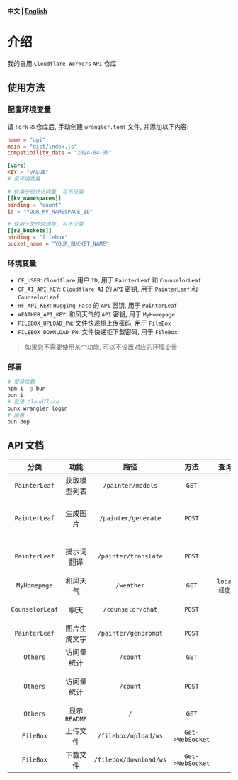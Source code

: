 **中文 | [English](README.md)**

# 介绍
我的自用 `Cloudflare Workers` `API` 仓库

## 使用方法
### 配置环境变量
请 `Fork` 本仓库后, 手动创建 `wrangler.toml` 文件, 并添加以下内容:

```toml
name = "api"
main = "dist/index.js"
compatibility_date = "2024-04-05"

[vars]
KEY = "VALUE"
# 见环境变量

# 仅用于统计访问量, 可不设置
[[kv_namespaces]]
binding = "count"
id = "YOUR_KV_NAMESPACE_ID"

# 仅用于文件快递柜, 可不设置
[[r2_buckets]]
binding = "filebox"
bucket_name = "YOUR_BUCKET_NAME"
```

### 环境变量
- `CF_USER`: `Cloudflare` 用户 `ID`, 用于 `PainterLeaf` 和 `CounselorLeaf`
- `CF_AI_API_KEY`: `Cloudflare AI` 的 `API` 密钥, 用于 `PainterLeaf` 和 `CounselorLeaf`
- `HF_API_KEY`: `Hugging Face` 的 `API` 密钥, 用于 `PainterLeaf`
- `WEATHER_API_KEY`: 和风天气的 `API` 密钥, 用于 `MyHomepage`
- `FILEBOX_UPLOAD_PW`: 文件快递柜上传密码, 用于 `FileBox`
- `FILEBOX_DOWNLOAD_PW`: 文件快递柜下载密码, 用于 `FileBox`

> 如果您不需要使用某个功能, 可以不设置对应的环墇变量

### 部署
```bash
# 安装依赖
npm i -g bun
bun i
# 登录 Cloudflare
bunx wrangler login
# 部署
bun dep
```

## API 文档
| 分类 | 功能 | 路径 | 方法 | 查询参数 | 请求体 | 返回值 |
| :---: | :---: | :---: | :---: | :---: | :---: | :---: |
| `PainterLeaf` | 获取模型列表 | `/painter/models` | `GET` | - | - | `application/json` |
| `PainterLeaf` | 生成图片 | `/painter/generate` | `POST` | - | `prompt`: 提示词<br>`model`: 模型名称<br>如果图生图: `image: Array.from(uint8Array)` | `image/png` |
| `PainterLeaf` | 提示词翻译 | `/painter/translate` | `POST` | - | `text`: 文本<br>`source_lang`: 源语言<br>`target_lang`: 目标语言 | `application/json` |
| `MyHomepage` | 和风天气 | `/weather` | `GET` | `location`: `经度,纬度` | - | `application/json` |
| `CounselorLeaf` | 聊天 | `/counselor/chat` | `POST` | - | `messages`: 消息列表, 不含系统消息 | `application/json` |
| `PainterLeaf` | 图片生成文字 | `/painter/genprompt` | `POST` | - | `image: Array.from(uint8Array)` | `application/json` |
| `Others` | 访问量统计 | `/count` | `GET` | - | - | `text/javascript` |
| `Others` | 访问量统计 | `/count` | `POST` | - | `hostname`: 域名<br>`unique`: 是否统计为独立访客 | `application/json` |
| `Others` | 显示 `README` | `/` | `GET` | - | - | `text/html` |
| `FileBox` | 上传文件 | `/filebox/upload/ws` | `Get->WebSocket` | - | - | - |
| `FileBox` | 下载文件 | `/filebox/download/ws` | `Get->WebSocket` | - | - | - |

